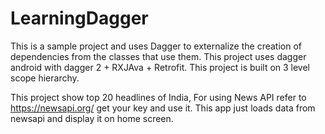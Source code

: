 # LearningDagger
This is a sample project and uses Dagger to externalize the creation of dependencies from the classes that use them. This project uses dagger android with dagger 2 + RXJAva +  Retrofit.
This project is built on 3 level scope hierarchy.

This project show top 20 headlines of India, For using News API refer to https://newsapi.org/ get your key and use it. This app just loads data from newsapi and display it on home screen.

